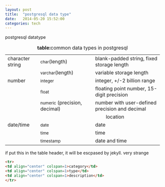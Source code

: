 ```yaml
---
layout: post
title:  "postgresql data type"
date:   2014-05-20 15:52:00
categories: tech 
---
```


postgresql datatype

<div>
<table>
<caption><strong>table:</strong>common data types in postgresql</caption>
<tr><td align="left">character string</td>
<td align="left"><small>char</small>(length)<a name="1567">&#160;</a></td>
<td align="left">blank-padded string, fixed storage length</td>
</tr>
<tr><td align="left">&nbsp;</td>
<td align="left"><small>varchar</small>(length)<a name="1569">&#160;</a></td>
<td align="left">variable storage length</td>
</tr>
<tr><td align="left">number</td>
<td align="left"><small>integer</small><a name="1571">&#160;</a></td>
<td align="left">integer, +/-2 billion range</td>
</tr>
<tr><td align="left">&nbsp;</td>
<td align="left"><small>float</small><a name="1573">&#160;</a></td>
<td align="left">floating point number, 15-digit precision</td>
</tr>
<tr><td align="left">&nbsp;</td>
<td align="left"><small>numeric</small><a name="1575">&#160;</a>(precision, decimal)</td>
<td align="left">number with user-defined precision and decimal</td>
</tr>
<tr><td align="left">&nbsp;</td>
<td align="left">&nbsp;</td>
<td align="left">&nbsp;&nbsp;&nbsp;&nbsp;&nbsp;&nbsp;&nbsp;&nbsp;location</td>
</tr>
<tr><td align="left">date/time</td>
<td align="left"><small>date</small><a name="1577">&#160;</a></td>
<td align="left">date</td>
</tr>
<tr><td align="left">&nbsp;</td>
<td align="left"><small>time</small><a name="1579">&#160;</a></td>
<td align="left">time</td>
</tr>
<tr><td align="left">&nbsp;</td>
<td align="left"><small>timestamp</small><a name="1581">&#160;</a></td>
<td align="left">date and time</td>
</tr>
</table>
</div>

if put this in the table header, it will be escpased by jekyll. very strange 

```html
<tr>
<td align="center" colspan=1>category</td>
<td align="center" colspan=1>type</td>
<td align="center" colspan=1>description</td>
</tr>
```
